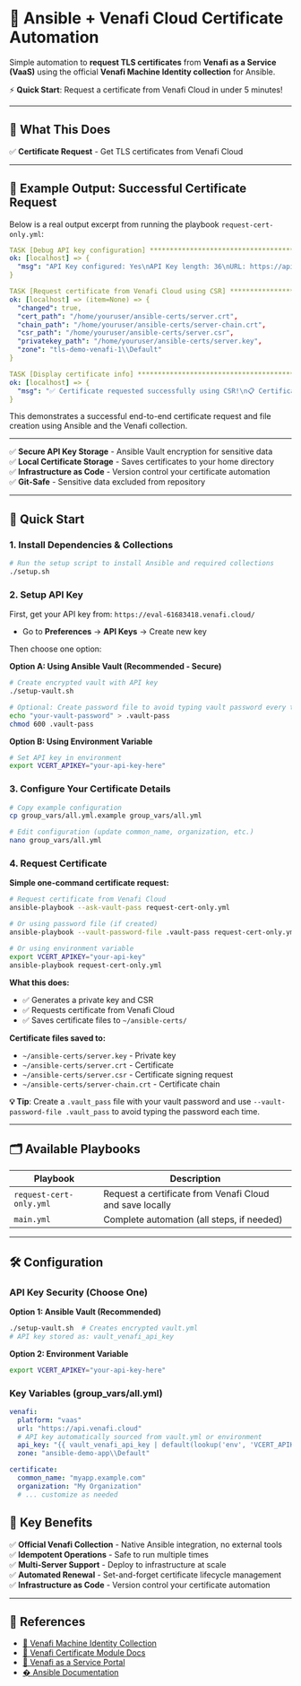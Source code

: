 # 🔐 Ansible + Venafi Cloud Certificate Automation

Simple automation to **request TLS certificates** from **Venafi as a Service (VaaS)** using the official **Venafi Machine Identity collection** for Ansible.

⚡ **Quick Start**: Request a certificate from Venafi Cloud in under 5 minutes!

---

## 🎯 What This Does

✅ **Certificate Request** - Get TLS certificates from Venafi Cloud  

---

## 📝 Example Output: Successful Certificate Request

Below is a real output excerpt from running the playbook `request-cert-only.yml`:

```yaml
TASK [Debug API key configuration] ****************************************
ok: [localhost] => {
  "msg": "API Key configured: Yes\nAPI Key length: 36\nURL: https://api.venafi.eu/\nZone: tls-demo-venafi-1\\Default"
}

TASK [Request certificate from Venafi Cloud using CSR] ********************
ok: [localhost] => (item=None) => {
  "changed": true,
  "cert_path": "/home/youruser/ansible-certs/server.crt",
  "chain_path": "/home/youruser/ansible-certs/server-chain.crt",
  "csr_path": "/home/youruser/ansible-certs/server.csr",
  "privatekey_path": "/home/youruser/ansible-certs/server.key",
  "zone": "tls-demo-venafi-1\\Default"
}

TASK [Display certificate info] *******************************************
ok: [localhost] => {
  "msg": "✅ Certificate requested successfully using CSR!\n📋 Certificate Details:\n- Common Name: tls-demo-venafi-vcert.vchatela.local\n- Private Key Path: /home/youruser/ansible-certs/server.key (YOU control this)\n- CSR Path: /home/youruser/ansible-certs/server.csr\n- Certificate Path: /home/youruser/ansible-certs/server.crt\n- Chain Path: /home/youruser/ansible-certs/server-chain.crt\n\n🔍 Verify certificate:\nopenssl x509 -in /home/youruser/ansible-certs/server.crt -text -noout\n\n🔐 Verify private key matches certificate:\nopenssl x509 -noout -modulus -in /home/youruser/ansible-certs/server.crt | openssl md5\nopenssl rsa -noout -modulus -in /home/youruser/ansible-certs/server.key | openssl md5\n\n💾 Files saved to: /home/youruser/ansible-certs/"
}
```

This demonstrates a successful end-to-end certificate request and file creation using Ansible and the Venafi collection.

---
✅ **Secure API Key Storage** - Ansible Vault encryption for sensitive data  
✅ **Local Certificate Storage** - Saves certificates to your home directory  
✅ **Infrastructure as Code** - Version control your certificate automation  
✅ **Git-Safe** - Sensitive data excluded from repository

---

## 🚀 Quick Start


### 1. Install Dependencies & Collections
```bash
# Run the setup script to install Ansible and required collections
./setup.sh
```

### 2. Setup API Key
First, get your API key from: `https://eval-61683418.venafi.cloud/`
- Go to **Preferences** → **API Keys** → Create new key

Then choose one option:

**Option A: Using Ansible Vault (Recommended - Secure)**
```bash
# Create encrypted vault with API key
./setup-vault.sh

# Optional: Create password file to avoid typing vault password every time
echo "your-vault-password" > .vault-pass
chmod 600 .vault-pass
```

**Option B: Using Environment Variable**
```bash
# Set API key in environment
export VCERT_APIKEY="your-api-key-here"
```

### 3. Configure Your Certificate Details

```bash
# Copy example configuration
cp group_vars/all.yml.example group_vars/all.yml

# Edit configuration (update common_name, organization, etc.)
nano group_vars/all.yml
```

### 4. Request Certificate

**Simple one-command certificate request:**
```bash
# Request certificate from Venafi Cloud
ansible-playbook --ask-vault-pass request-cert-only.yml

# Or using password file (if created)
ansible-playbook --vault-password-file .vault-pass request-cert-only.yml

# Or using environment variable
export VCERT_APIKEY="your-api-key"
ansible-playbook request-cert-only.yml
```

**What this does:**
- ✅ Generates a private key and CSR
- ✅ Requests certificate from Venafi Cloud  
- ✅ Saves certificate files to `~/ansible-certs/`

**Certificate files saved to:**
- `~/ansible-certs/server.key` - Private key
- `~/ansible-certs/server.crt` - Certificate 
- `~/ansible-certs/server.csr` - Certificate signing request
- `~/ansible-certs/server-chain.crt` - Certificate chain

**💡 Tip**: Create a `.vault_pass` file with your vault password and use `--vault-password-file .vault_pass` to avoid typing the password each time.

---

## 🗂️ Available Playbooks

| Playbook | Description |
|----------|-------------|
| `request-cert-only.yml` | Request a certificate from Venafi Cloud and save locally |
| `main.yml` | Complete automation (all steps, if needed) |

---

## 🛠️ Configuration

### API Key Security (Choose One)

**Option 1: Ansible Vault (Recommended)**
```bash
./setup-vault.sh  # Creates encrypted vault.yml
# API key stored as: vault_venafi_api_key
```

**Option 2: Environment Variable**
```bash
export VCERT_APIKEY="your-api-key-here"
```

### Key Variables (group_vars/all.yml)

```yaml
venafi:
  platform: "vaas"
  url: "https://api.venafi.cloud"
  # API key automatically sourced from vault.yml or environment
  api_key: "{{ vault_venafi_api_key | default(lookup('env', 'VCERT_APIKEY')) }}"
  zone: "ansible-demo-app\\Default"

certificate:
  common_name: "myapp.example.com"
  organization: "My Organization"
  # ... customize as needed
```

## 🎯 Key Benefits

✅ **Official Venafi Collection** - Native Ansible integration, no external tools  
✅ **Idempotent Operations** - Safe to run multiple times  
✅ **Multi-Server Support** - Deploy to infrastructure at scale  
✅ **Automated Renewal** - Set-and-forget certificate lifecycle management  
✅ **Infrastructure as Code** - Version control your certificate automation  

---

## 🔗 References

* [📘 Venafi Machine Identity Collection](https://galaxy.ansible.com/ui/repo/published/venafi/machine_identity/)
* [🔧 Venafi Certificate Module Docs](https://galaxy.ansible.com/ui/repo/published/venafi/machine_identity/content/module/venafi_certificate/)
* [🔐 Venafi as a Service Portal](https://eval-61683418.venafi.cloud/)
* [� Ansible Documentation](https://docs.ansible.com/)
